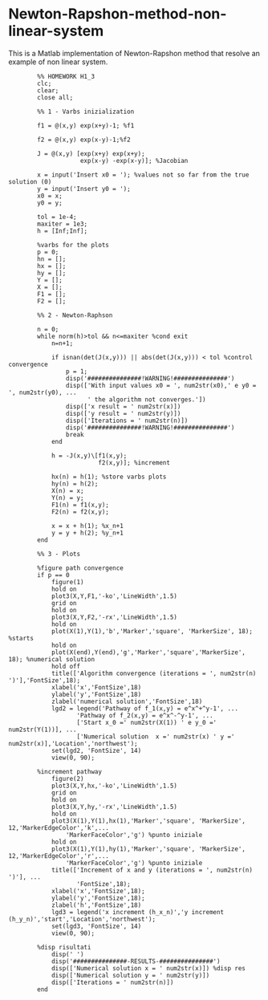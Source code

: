# Newton-Rapshon-method-non-linear-system
This is a Matlab implementation of Newton-Rapshon method that resolve an example of non linear system.

            %% HOMEWORK H1_3
            clc;
            clear; 
            close all;
            
            %% 1 - Varbs inizialization
            
            f1 = @(x,y) exp(x+y)-1; %f1
            
            f2 = @(x,y) exp(x-y)-1;%f2
            
            J = @(x,y) [exp(x+y) exp(x+y);
                        exp(x-y) -exp(x-y)]; %Jacobian
            
            x = input('Insert x0 = '); %values not so far from the true solution (0)
            y = input('Insert y0 = ');
            x0 = x;
            y0 = y;
            
            tol = 1e-4; 
            maxiter = 1e3;                                 
            h = [Inf;Inf];
             
            %varbs for the plots
            p = 0;
            hn = []; 
            hx = [];
            hy = [];
            Y = [];
            X = [];
            F1 = [];
            F2 = [];
            
            %% 2 - Newton-Raphson
            
            n = 0;
            while norm(h)>tol && n<=maxiter %cond exit
                n=n+1;
            
                if isnan(det(J(x,y))) || abs(det(J(x,y))) < tol %control convergence
                    p = 1;
                    disp('###############!WARNING!###############')
                    disp(['With input values x0 = ', num2str(x0),' e y0 = ', num2str(y0), ...
                          ' the algorithm not converges.']) 
                    disp(['x result = ' num2str(x)])        
                    disp(['y result = ' num2str(y)])      
                    disp(['Iterations = ' num2str(n)])         
                    disp('###############!WARNING!###############')
                    break                                      
                end                                           
                                            
                h = -J(x,y)\[f1(x,y);
                             f2(x,y)]; %increment
            
                hx(n) = h(1); %store varbs plots
                hy(n) = h(2);
                X(n) = x;
                Y(n) = y;
                F1(n) = f1(x,y);
                F2(n) = f2(x,y);
            
                x = x + h(1); %x_n+1
                y = y + h(2); %y_n+1
            end
            
            %% 3 - Plots
            
            %figure path convergence
            if p == 0
                figure(1) 
                hold on
                plot3(X,Y,F1,'-ko','LineWidth',1.5)
                grid on
                hold on
                plot3(X,Y,F2,'-rx','LineWidth',1.5)
                hold on
                plot(X(1),Y(1),'b','Marker','square', 'MarkerSize', 18); %starts
                hold on
                plot(X(end),Y(end),'g','Marker','square','MarkerSize', 18); %numerical solution
                hold off
                title(['Algorithm convergence (iterations = ', num2str(n) ')'],'FontSize',18);
                xlabel('x','FontSize',18)
                ylabel('y','FontSize',18)
                zlabel('numerical solution','FontSize',18)
                lgd2 = legend('Pathway of f_1(x,y) = e^x^+^y-1', ...
                       'Pathway of f_2(x,y) = e^x^-^y-1', ...
                       ['Start x_0 =' num2str(X(1)) ' e y_0 =' num2str(Y(1))], ...
                       ['Numerical solution  x =' num2str(x) ' y =' num2str(x)],'Location','northwest');
                set(lgd2, 'FontSize', 14)
                view(0, 90);
            
            %increment pathway
                figure(2) 
                plot3(X,Y,hx,'-ko','LineWidth',1.5)
                grid on
                hold on
                plot3(X,Y,hy,'-rx','LineWidth',1.5)
                hold on
                plot3(X(1),Y(1),hx(1),'Marker','square', 'MarkerSize', 12,'MarkerEdgeColor','k',...
                    'MarkerFaceColor','g') %punto iniziale
                hold on                                                
                plot3(X(1),Y(1),hy(1),'Marker','square', 'MarkerSize', 12,'MarkerEdgeColor','r',...
                    'MarkerFaceColor','g') %punto iniziale
                title(['Increment of x and y (iterations = ', num2str(n) ')'], ...
                       'FontSize',18);
                xlabel('x','FontSize',18);
                ylabel('y','FontSize',18);
                zlabel('h','FontSize',18)
                lgd3 = legend('x increment (h_x_n)','y increment (h_y_n)','start','Location','northwest');
                set(lgd3, 'FontSize', 14)
                view(0, 90);
            
            %disp risultati
                disp(' ')
                disp('###############-RESULTS-###############')
                disp(['Numerical solution x = ' num2str(x)]) %disp res
                disp(['Numerical solution y = ' num2str(y)])
                disp(['Iterations = ' num2str(n)])
            end
